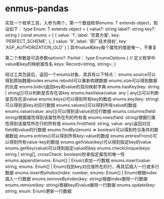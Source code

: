 # enmus-pandas

实现一个枚举工具，入参为两个，第一个数组枚举enums: T extends object，假设如下：
type Enum: T extends object = {
  value?: string
  label?: string
  key?: string
}
const enums = [
  { value: '1', label: '完善方案', key: 'PERFECT_SCHEME', },
  { value: '9', label: '原厂技术授权', key: 'ASP_AUTHORIZATION_OLD' }
]
其中value和key每个属性的值是唯一，不重复

第二个参数是可选参数options?: Partial<EnumsOptions>：
type EnumsOptions {
  // 定义枚举中value和key的映射属性名
  keys: Record<string, string>;
}


经过工具包装后，返回一个enums对象，其具有以下特点：
enums.source可以得到原始数据nodes
enums.rebuild可以重新构建数据
enums.size可以得到数据的长度
enums.bidict返回key和value的双向映射字典
enums.hasKey(key: string | string[])可以判断是否存在该key
enums.hasValue(value: any | any[])可以判断是否存在该value
enums.keys()可以得到所有key的数组
enums.key(key: string)可以得到该key对应行数据
enums.values()可以得到所有value的数组
enums.value(value: any[])可以得到该value对应行数据
enums.columns(field: string)根据属性得到该属性所在列的所有值
enums.rows(field: string)根据行属性得到该属性所在行的所有值
enums.find(field: string, value: any)返回对应field和value的行数据
enums.findBy((enum) => boolean)可以得到符合条件的数据数组
enums.entries()可以得到所有key-value的数组
enums.entriesFrom()可以得到所有value-key的数组
enums.getValue(key)可以得到指定key的value
enums.getKey(value)可以得到指定value的key
enums.checkUnique(keys: string | string[], crossCheck: boolean)检查指定属性的唯一性
enums.append(enums: Enum[] | Enum)添加一行数据
enums.insert(value: string, enums: Enum[] | Enum)找到key对应值所在的行，再其后插入一行或多行数据
enums.insertByIndex(index: number, enums: Enum[] | Enum)根据index插入一行数据
enums.removeByIndex(key: string)根据index删除一行数据
enums.remove(key: string)根据key的value删除一行数据
enums.update(key: string, enum: Enum)更新一行数据
